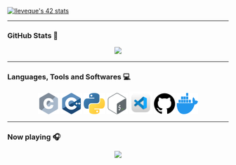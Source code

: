 <!-- <p align="center">
  <img src="https://badge42.vercel.app/api/v2/clc6bxaur00060fmon220zhly/stats?cursusId=21&coalitionId=48">
</p>
 -->
 
 [![lleveque's 42 stats](https://badge42.vercel.app/api/v2/clc6bxaur00060fmon220zhly/stats?cursusId=21&coalitionId=48)](https://github.com/JaeSeoKim/badge42)
 
---

### GitHub Stats 🔎

<p align="center">
  <img src="https://github-readme-stats.vercel.app/api?username=lleveque42&count_private=truet&hide=issues&theme=transparent&title_color=9f61d0&text_color=9f61d0">
</p>

---

### Languages, Tools and Softwares 💻

<p align="center">
 <img src=https://github.com/lleveque42/lleveque42/blob/main/icons/c_48x48.png>
 <img src=https://github.com/lleveque42/lleveque42/blob/main/icons/cpp_48x48.png>
 <img src=https://github.com/lleveque42/lleveque42/blob/main/icons/python_48x48.png>
 <img src="https://github.com/lleveque42/lleveque42/blob/main/icons/bash.png">
 <img width="52" height="52" src="https://github.com/lleveque42/lleveque42/blob/main/icons/vscode.png">
 <img width="48" height="48" src="https://github.com/lleveque42/lleveque42/blob/main/icons/github.svg">
 <img width="48" height="48" src="https://github.com/lleveque42/lleveque42/blob/main/icons/docker-icon.svg">
</p>

---

### Now playing 🎧

<p align="center">
 <img src="https://spotify-github-profile.vercel.app/api/view?uid=loulou.lev12&cover_image=true&theme=novatorem&show_offline=false&background_color=383333&bar_color=a061d1&bar_color_cover=false">
</p>
 
